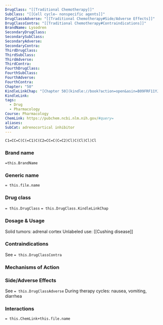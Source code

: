 ```yaml
---
DrugClass: "[[Traditional Chemotherapy]]"
SubClass: "[[Cell cycle– nonspecific agents]]"
DrugClassAdverse: "[[Traditional Chemotherapy#Side/Adverse Effects]]"
DrugClassContra: "[[Traditional Chemotherapy#Contraindications]]"
BrandName: Lysodren
SecondaryDrugClass: 
SecondarySubClass: 
SecondaryAdverse: 
SecondaryContra: 
ThirdDrugClass: 
ThirdSubClass: 
ThirdAdverse: 
ThirdContra: 
FourthDrugClass: 
FourthSubClass: 
FourthAdverse: 
FourthContra: 
Chapter: "50"
KindleLinkChap: "[Chapter 50](kindle://book?action=open&asin=B09FRF11YJ&location=29267)"
KindleLink: 
tags:
  - Drug
  - Pharmacology
Course: Pharmacology
ChemLink: https://pubchem.ncbi.nlm.nih.gov/#query=
aliases: 
SubCat: adrenocortical inhibitor
---
```

```smiles
C1=CC=C(C(=C1)C(C2=CC=C(C=C2)Cl)C(Cl)Cl)Cl
```

### Brand name
`=this.BrandName`

### Generic name
`= this.file.name`

### Drug class 
`= this.DrugClass`
	`= this.DrugClass.KindleLinkChap`

### Dosage & Usage
Solid tumors: adrenal cortex 
Unlabeled use: [[Cushing disease]]


### Contraindications
See `= this.DrugClassContra`

### Mechanisms of Action


### Side/Adverse Effects
See `= this.DrugClassAdverse`
During therapy cycles: nausea, vomiting, diarrhea 

### Interactions

`= this.ChemLink+this.file.name`


